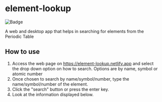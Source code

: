 # element-lookup
![Badge](https://badgen.net/badge/element-lookup/1.0.0/blue)

A web and desktop app that helps in searching for elements from the Periodic Table

## How to use
1. Access the web page on https://element-lookup.netlify.app and select the drop down option on how to search. Options are by name, symbol or atomic number
2. Once chosen to search by name/symbol/number, type the name/symbol/number of the element.
3. Click the "search" button or press the enter key.
4. Look at the information displayed below.
